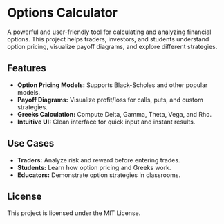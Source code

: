 # Options Calculator

A powerful and user-friendly tool for calculating and analyzing financial options. This project helps traders, investors, and students understand option pricing, visualize payoff diagrams, and explore different strategies.

## Features

- **Option Pricing Models:** Supports Black-Scholes and other popular models.
- **Payoff Diagrams:** Visualize profit/loss for calls, puts, and custom strategies.
- **Greeks Calculation:** Compute Delta, Gamma, Theta, Vega, and Rho.
- **Intuitive UI:** Clean interface for quick input and instant results.

## Use Cases

- **Traders:** Analyze risk and reward before entering trades.
- **Students:** Learn how option pricing and Greeks work.
- **Educators:** Demonstrate option strategies in classrooms.

## License

This project is licensed under the MIT License.
